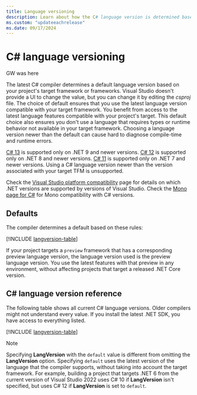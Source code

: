 ```yaml
---
title: Language versioning
description: Learn about how the C# language version is determined based on your project and the reasons behind that choice.
ms.custom: "updateeachrelease"
ms.date: 09/17/2024
---
```


# C# language versioning
GW was here

The latest C# compiler determines a default language version based on your project's target framework or frameworks. Visual Studio doesn't provide a UI to change the value, but you can change it by editing the *csproj* file. The choice of default ensures that you use the latest language version compatible with your target framework. You benefit from access to the latest language features compatible with your project's target. This default choice also ensures you don't use a language that requires types or runtime behavior not available in your target framework. Choosing a language version newer than the default can cause hard to diagnose compile-time and runtime errors.

[C# 13](../whats-new/csharp-13.md) is supported only on .NET 9 and newer versions. [C# 12](../whats-new/csharp-12.md) is supported only on .NET 8 and newer versions. [C# 11](../whats-new/csharp-11.md) is supported only on .NET 7 and newer versions. Using a C# language version newer than the version associated with your target TFM is unsupported.

Check the [Visual Studio platform compatibility](/visualstudio/releases/2022/compatibility#-visual-studio-2022-support-for-net-development) page for details on which .NET versions are supported by versions of Visual Studio. Check the [Mono page for C#](https://www.mono-project.com/docs/about-mono/languages/csharp/) for Mono compatibility with C# versions.

## Defaults

The compiler determines a default based on these rules:

[!INCLUDE [langversion-table](includes/default-langversion-table.md)]

If your project targets a `preview` framework that has a corresponding preview language version, the language version used is the preview language version. You use the latest features with that preview in any environment, without affecting projects that target a released .NET Core version.

## C# language version reference

The following table shows all current C# language versions. Older compilers might not understand every value. If you install the latest .NET SDK, you have access to everything listed.

[!INCLUDE [langversion-table](includes/langversion-table.md)]

>[!NOTE]
>Specifying **LangVersion** with the `default` value is different from omitting the **LangVersion** option. Specifying `default` uses the latest version of the language that the compiler supports, without taking into account the target framework. For example, building a project that targets .NET 6 from the current version of Visual Studio 2022 uses C# 10 if **LangVersion** isn't specified, but uses C# 12 if **LangVersion** is set to `default`.
